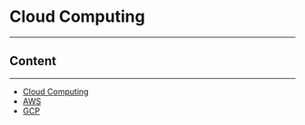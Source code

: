 # Cloud Computing
---

## Content
---
- [Cloud Computing](./cloud-computing.md)
- [AWS](./aws.md)
- [GCP](./gcp.md)
